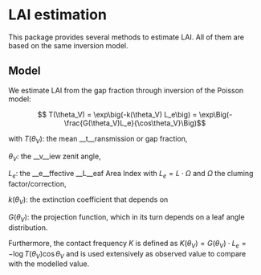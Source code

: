 # LAI estimation

This package provides several methods to estimate LAI. All of them are based on the same inversion model.

## Model

We estimate LAI from the gap fraction through inversion of the Poisson model:

$$ T(\theta_V) = \exp\big(-k(\theta_V) L_e\big) = \exp\Big(-\frac{G(\theta_V)L_e}{\cos\theta_V}\Big)$$

with 
$T(\theta_V)$: the mean __t__ransmission or gap fraction,

$\theta_V$: the __v__iew zenit angle,

$L_e$: the __e__ffective __L__eaf Area Index with $L_e = L \cdot\Omega$ and $\Omega$ the cluming factor/correction,

$k(\theta_V)$: the extinction coefficient that depends on

$G(\theta_V)$: the projection function, which in its turn depends on a leaf angle distribution.

Furthermore, the contact frequency $K$ is defined as $K(\theta_V) = G(\theta_V) \cdot L_e = -\log T(\theta_V) \cos \theta_V$ and is used extensively as observed value to compare with the modelled value.


